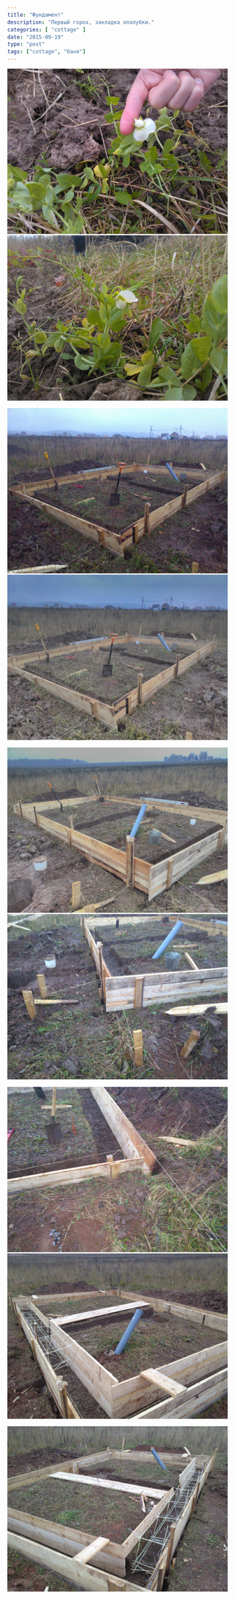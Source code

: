 ```yaml
---
title: "Фундамент"
description: "Первый горох, закладка опалубки."
categories: [ "cottage" ]
date: "2015-09-19"
type: "post"
tags: ["cottage", "баня"]
---
```


![Горох при!](IMG_20150919_130418.jpg)  ![](IMG_20150919_130438.jpg)

![Закопали трубу для водоотвода](IMG_20150919_190656.jpg)  ![Продолжаем собирать опалубку](IMG_20150919_190718.jpg)

![](IMG_20150919_190757.jpg)  ![](IMG_20150919_190817.jpg)

![](IMG_20150919_190837.jpg)  ![Арматура композитная. Быстрее, легче, проще.](IMG_20150920_191840.jpg)

![](IMG_20150920_191901.jpg)
